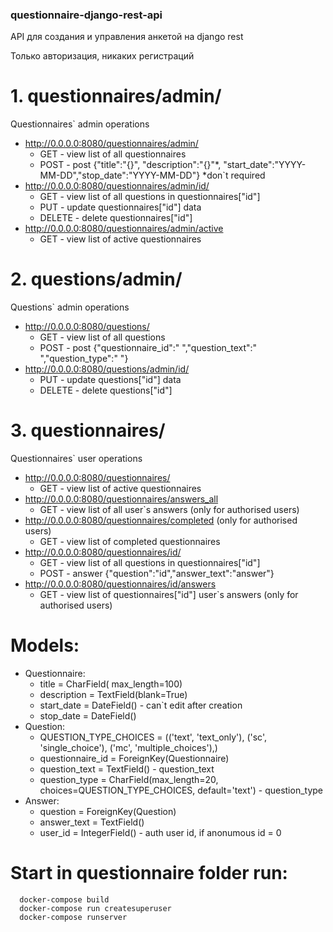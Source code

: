 ### questionnaire-django-rest-api
API для создания и управления анкетой на django rest

Только авторизация, никаких регистраций

# 1. questionnaires/admin/ 
 Questionnaires` admin operations
 
- http://0.0.0.0:8080/questionnaires/admin/ 
    - GET - view list of all questionnaires
    - POST - post {"title":"{}", "description":"{}"*, "start_date":"YYYY-MM-DD","stop_date":"YYYY-MM-DD"}
    *don`t required
- http://0.0.0.0:8080/questionnaires/admin/id/
    - GET - view list of all questions in questionnaires["id"]
    - PUT - update questionnaires["id"] data
    - DELETE - delete questionnaires["id"]
- http://0.0.0.0:8080/questionnaires/admin/active
    - GET - view list of active questionnaires
# 2. questions/admin/ 
 Questions` admin operations

- http://0.0.0.0:8080/questions/
    - GET - view list of all questions
    - POST - post {"questionnaire_id":" ","question_text":" ","question_type":" "} 
- http://0.0.0.0:8080/questions/admin/id/    
    - PUT - update questions["id"] data
    - DELETE - delete questions["id"]
# 3. questionnaires/
 Questionnaires` user operations     

- http://0.0.0.0:8080/questionnaires/
    - GET - view list of active questionnaires
- http://0.0.0.0:8080/questionnaires/answers_all
    - GET - view list of all user`s answers (only for authorised users)
- http://0.0.0.0:8080/questionnaires/completed (only for authorised users)
    - GET - view list of completed questionnaires    
- http://0.0.0.0:8080/questionnaires/id/
    - GET - view list of all questions in questionnaires["id"]
    - POST - answer {"question":"id","answer_text":"answer"}
- http://0.0.0.0:8080/questionnaires/id/answers
    - GET - view list of questionnaires["id"] user`s answers (only for authorised users)
 
 # Models:
   - Questionnaire:
       - title = CharField( max_length=100) 
       - description = TextField(blank=True) 
       - start_date = DateField() - can`t edit after creation
       - stop_date = DateField() 
  - Question:
     - QUESTION_TYPE_CHOICES = (('text', 'text_only'), ('sc', 'single_choice'), ('mc', 'multiple_choices'),)
     - questionnaire_id = ForeignKey(Questionnaire)
     - question_text = TextField() - question_text
     - question_type = CharField(max_length=20, choices=QUESTION_TYPE_CHOICES, default='text') - question_type
  - Answer:
     - question = ForeignKey(Question) 
     - answer_text = TextField() 
     - user_id = IntegerField() - auth user id, if anonumous id = 0
    
 # Start in questionnaire folder run:
      docker-compose build
      docker-compose run createsuperuser
      docker-compose runserver
      


